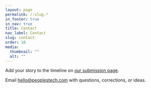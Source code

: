 ```yaml
---
layout: page
permalink: /:slug.*
in_footer: true
in_nav: true
title: Contact
nav_label: Contact
slug: contact
order: 10
media:
  thumbnail: ""
  alt: ""
---
```

Add your story to the timeline on [our submission page](/participate).

Email [hello@peoplestech.com](mailto:hello@peoplestech.com) with questions, corrections, or ideas.